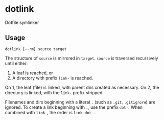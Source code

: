 # dotlink

Dotfile symlinker

## Usage

```
dotlink [--rm] source target
```

The structure of `source` is mirrored in `target`. `source` is traversed recursively until either:

1. A leaf is reached, or
2. A directory with prefix `link-` is reached.

On 1, the leaf (file) is linked, with parent dirs created as necessary. On 2, the directory is linked, with the `link-` prefix stripped.

Filenames and dirs beginning with a literal `.` (such as `.git`, `.gitignore`) are ignored. To create a link beginning with `.`, use the prefix `dot-`. When combined with `link-`, the order is `link-dot-`.
